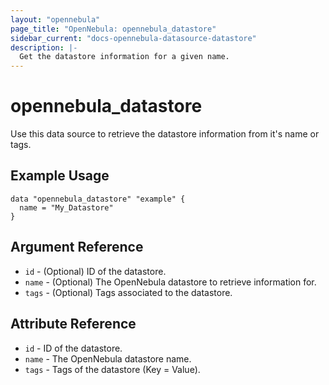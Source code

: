 ```yaml
---
layout: "opennebula"
page_title: "OpenNebula: opennebula_datastore"
sidebar_current: "docs-opennebula-datasource-datastore"
description: |-
  Get the datastore information for a given name.
---
```


# opennebula_datastore

Use this data source to retrieve the datastore information from it's name or tags.

## Example Usage

```hcl
data "opennebula_datastore" "example" {
  name = "My_Datastore"
}
```

## Argument Reference

* `id` - (Optional) ID of the datastore.
* `name` - (Optional) The OpenNebula datastore to retrieve information for.
* `tags` - (Optional) Tags associated to the datastore.

## Attribute Reference

* `id` - ID of the datastore.
* `name` - The OpenNebula datastore name.
* `tags` - Tags of the datastore (Key = Value).
